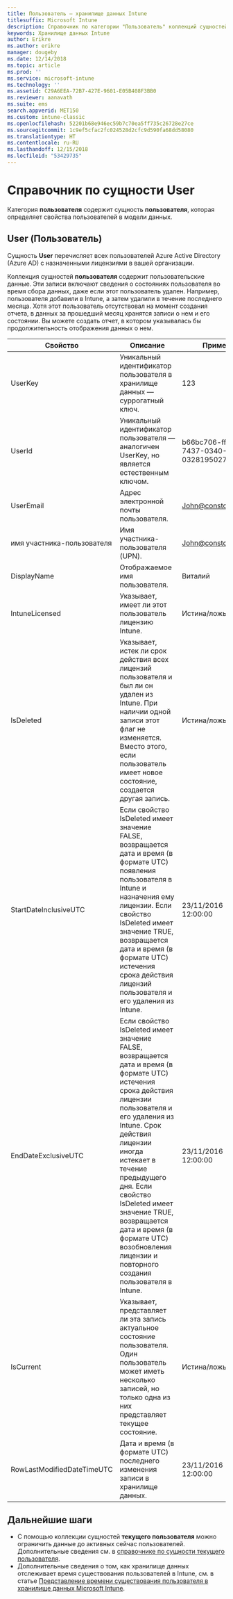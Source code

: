 ```yaml
---
title: Пользователь — хранилище данных Intune
titlesuffix: Microsoft Intune
description: Справочник по категории "Пользователь" коллекций сущностей в API хранилища данных Intune.
keywords: Хранилище данных Intune
author: Erikre
ms.author: erikre
manager: dougeby
ms.date: 12/14/2018
ms.topic: article
ms.prod: ''
ms.service: microsoft-intune
ms.technology: ''
ms.assetid: C29A6EEA-72B7-427E-9601-E05B408F3BB0
ms.reviewer: aanavath
ms.suite: ems
search.appverid: MET150
ms.custom: intune-classic
ms.openlocfilehash: 52201b68e946ec59b7c70ea5ff735c26728e27ce
ms.sourcegitcommit: 1c9ef5cfac2fc024528d2cfc9d590fa68dd58080
ms.translationtype: HT
ms.contentlocale: ru-RU
ms.lasthandoff: 12/15/2018
ms.locfileid: "53429735"
---
```

# <a name="reference-for-user-entity"></a>Справочник по сущности User

Категория **пользователя** содержит сущность **пользователя**, которая определяет свойства пользователей в модели данных.

## <a name="user"></a>User (Пользователь)

Сущность **User** перечисляет всех пользователей Azure Active Directory (Azure AD) с назначенными лицензиями в вашей организации.

Коллекция сущностей **пользователя** содержит пользовательские данные. Эти записи включают сведения о состояниях пользователя во время сбора данных, даже если этот пользователь удален. Например, пользователя добавили в Intune, а затем удалили в течение последнего месяца. Хотя этот пользователь отсутствовал на момент создания отчета, в данных за прошедший месяц хранятся записи о нем и его состоянии. Вы можете создать отчет, в котором указывалась бы продолжительность отображения данных о нем.

| Свойство  | Описание | Пример |
|---------|------------|--------|
| UserKey |Уникальный идентификатор пользователя в хранилище данных — суррогатный ключ. |123 |
| UserId |Уникальный идентификатор пользователя — аналогичен UserKey, но является естественным ключом. |b66bc706-ffff-7437-0340-032819502773 |
| UserEmail |Адрес электронной почты пользователя. |John@constoso.com |
| имя участника-пользователя | Имя участника-пользователя (UPN). | John@constoso.com |
| DisplayName |Отображаемое имя пользователя. |Виталий |
| IntuneLicensed |Указывает, имеет ли этот пользователь лицензию Intune. |Истина/ложь |
| IsDeleted | Указывает, истек ли срок действия всех лицензий пользователя и был ли он удален из Intune. При наличии одной записи этот флаг не изменяется. Вместо этого, если пользователь имеет новое состояние, создается другая запись. |Истина/ложь |
| StartDateInclusiveUTC |Если свойство IsDeleted имеет значение FALSE, возвращается дата и время (в формате UTC) появления пользователя в Intune и назначения ему лицензии. Если свойство IsDeleted имеет значение TRUE, возвращается дата и время (в формате UTC) истечения срока действия лицензий пользователя и его удаления из Intune. |23/11/2016 12:00:00 |
| EndDateExclusiveUTC |Если свойство IsDeleted имеет значение FALSE, возвращается дата и время (в формате UTC) истечения срока действия лицензии пользователя и его удаления из Intune. Срок действия лицензии иногда истекает в течение предыдущего дня. Если свойство IsDeleted имеет значение TRUE, возвращается дата и время (в формате UTC) возобновления лицензии и повторного создания пользователя в Intune.  |23/11/2016 12:00:00 |
| IsCurrent |Указывает, представляет ли эта запись актуальное состояние пользователя. Один пользователь может иметь несколько записей, но только одна из них представляет текущее состояние.  |Истина/ложь |
| RowLastModifiedDateTimeUTC |Дата и время (в формате UTC) последнего изменения записи в хранилище данных.  |23/11/2016 12:00:00 |

## <a name="next-steps"></a>Дальнейшие шаги
 - С помощью коллекции сущностей **текущего пользователя** можно ограничить данные до активных сейчас пользователей. Дополнительные сведения см. в [справочнике по сущности текущего пользователя](reports-ref-current-user.md).
 - Дополнительные сведения о том, как хранилище данных отслеживает время существования пользователей в Intune, см. в статье [Представление времени существования пользователя в хранилище данных Microsoft Intune](reports-ref-user-timeline.md).
